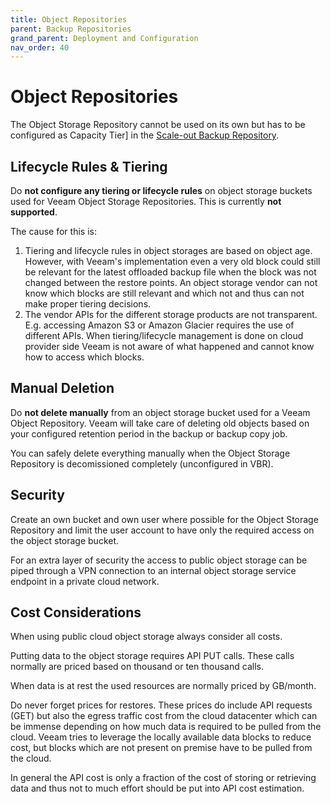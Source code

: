 ```yaml
---
title: Object Repositories
parent: Backup Repositories
grand_parent: Deployment and Configuration
nav_order: 40
---
```


# Object Repositories

The Object Storage Repository cannot be used on its own but has to be configured as
Capacity Tier] in the [Scale-out Backup Repository](./scaleout.md).

## Lifecycle Rules & Tiering

Do **not configure any tiering or lifecycle rules** on object storage buckets used for Veeam Object
Storage Repositories. This is currently **not supported**.

The cause for this is:

1. Tiering and lifecycle rules in object storages are based on object age. However, with Veeam's
   implementation even a very old block could still be relevant for the latest offloaded backup file
   when the block was not changed between the restore points. An object storage vendor can not know
   which blocks are still relevant and which not and thus can not make proper tiering decisions.
2. The vendor APIs for the different storage products are not transparent. E.g. accessing Amazon
   S3 or Amazon Glacier requires the use of different APIs. When tiering/lifecycle management is
   done on cloud provider side Veeam is not aware of what happened and cannot know how to access
   which blocks.

## Manual Deletion

Do **not delete manually** from an object storage bucket used for a Veeam Object Repository. Veeam
will take care of deleting old objects based on your configured retention period in the backup or
backup copy job.

You can safely delete everything manually when the Object Storage Repository is decomissioned
completely (unconfigured in VBR).

## Security

Create an own bucket and own user where possible for the Object Storage Repository and limit the
user account to have only the required access on the object storage bucket.

For an extra layer of security the access to public object storage can be piped through a VPN 
connection to an internal object storage service endpoint in a private cloud network.

## Cost Considerations

When using public cloud object storage always consider all costs.

Putting data to the object storage requires API PUT calls. These calls normally are priced based on
thousand or ten thousand calls.

When data is at rest the used resources are normally priced by GB/month.

Do never forget prices for restores. These prices do include API requests (GET) but also the egress 
traffic cost from the cloud datacenter which can be immense depending on how much data is required 
to be pulled from the cloud.
Veeam tries to leverage the locally available data blocks to reduce cost, but blocks which are not 
present on premise have to be pulled from the cloud.

In general the API cost is only a fraction of the cost of storing or retrieving data and thus not to
much effort should be put into API cost estimation.